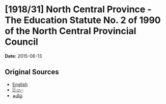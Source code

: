 # [1918/31] North Central Province - The Education Statute No. 2 of 1990 of the North Central Provincial Council

**Date:** 2015-06-13

## Original Sources

- [English](https://documents.gov.lk/view/extra-gazettes/2015/6/1918-31_E.pdf)
- [සිංහල](https://documents.gov.lk/view/extra-gazettes/2015/6/1918-31_S.pdf)
- [தமிழ்](https://documents.gov.lk/view/extra-gazettes/2015/6/1918-31_T.pdf)

